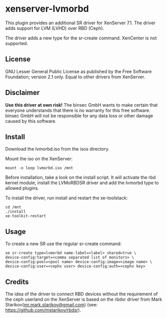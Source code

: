 # xenserver-lvmorbd

This plugin provides an additional SR driver for XenServer 7.1.
The driver adds support for LVM (LVHD) over RBD (Ceph).

The driver adds a new type for the sr-create command. XenCenter is not
supported.

## License
GNU Lesser General Public License as published by the Free Software Foundation; version 2.1 only. 
Equal to other drivers from XenServer.

## Disclaimer
**Use this driver at own risk!** The binsec GmbH wants to make certain
that everyone understands that there is no warranty for this free software.
binsec GmbH will not be responsible for any data loss or other damage caused by this software.

## Install
Download the lvmorbd.iso from the isos directory.

Mount the iso on the XenServer:
```
mount -o loop lvmorbd.iso /mnt
```

Before installation, take a look on the install script. It will activate the rbd
kernel module, install the LVMoRBDSR driver and add the lvmorbd type to allowed
plugins.

To install the driver, run install and restart the xe-toolstack:
```
cd /mnt
./install
xe-toolkit-restart
```

## Usage

To create a new SR use the regular sr-create command:
```
xe sr-create type=lvmorbd name-label=<label> shared=true \
device-config:target=<comma separated list of monitors> \
device-config:pool=<pool name> device-config:image=<image name> \
device-config:user=<cephx user> device-config:auth=<cephx key>
```

## Credits
The idea of the driver to connect RBD devices without the requirement of the
ceph userland on the XenServer is based on the rbdsr driver from Mark
Starikov(mr.mark.starikov@gmail.com) (see: https://github.com/mstarikov/rbdsr).
